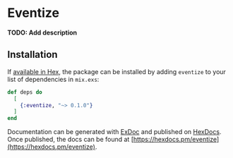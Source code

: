 # Eventize

**TODO: Add description**

## Installation

If [available in Hex](https://hex.pm/docs/publish), the package can be installed
by adding `eventize` to your list of dependencies in `mix.exs`:

```elixir
def deps do
  [
    {:eventize, "~> 0.1.0"}
  ]
end
```

Documentation can be generated with [ExDoc](https://github.com/elixir-lang/ex_doc)
and published on [HexDocs](https://hexdocs.pm). Once published, the docs can
be found at [https://hexdocs.pm/eventize](https://hexdocs.pm/eventize).

